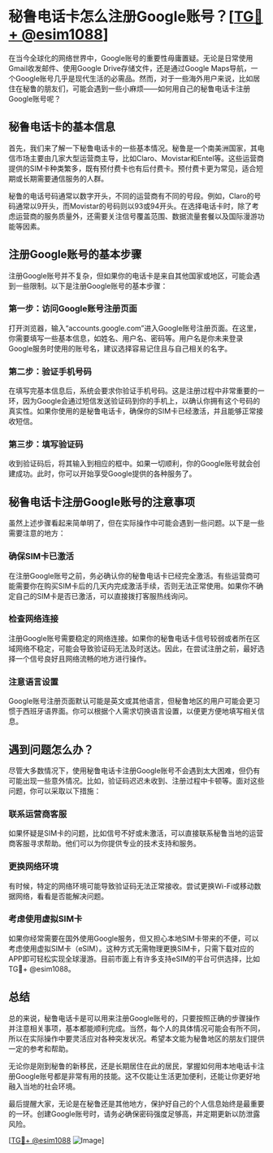# 秘鲁电话卡怎么注册Google账号？[[TG💪+ @esim1088](https://t.me/s/esim1088)]

在当今全球化的网络世界中，Google账号的重要性毋庸置疑。无论是日常使用Gmail收发邮件、使用Google Drive存储文件，还是通过Google Maps导航，一个Google账号几乎是现代生活的必需品。然而，对于一些海外用户来说，比如居住在秘鲁的朋友们，可能会遇到一些小麻烦——如何用自己的秘鲁电话卡注册Google账号呢？

## 秘鲁电话卡的基本信息

首先，我们来了解一下秘鲁电话卡的一些基本情况。秘鲁是一个南美洲国家，其电信市场主要由几家大型运营商主导，比如Claro、Movistar和Entel等。这些运营商提供的SIM卡种类繁多，既有预付费卡也有后付费卡。预付费卡更为常见，适合短期或长期需要通信服务的人群。

秘鲁的电话号码通常以数字开头，不同的运营商有不同的号段。例如，Claro的号码通常以9开头，而Movistar的号码则以93或94开头。在选择电话卡时，除了考虑运营商的服务质量外，还需要关注信号覆盖范围、数据流量套餐以及国际漫游功能等因素。

## 注册Google账号的基本步骤

注册Google账号并不复杂，但如果你的电话卡是来自其他国家或地区，可能会遇到一些限制。以下是注册Google账号的基本步骤：

### 第一步：访问Google账号注册页面

打开浏览器，输入“accounts.google.com”进入Google账号注册页面。在这里，你需要填写一些基本信息，如姓名、用户名、密码等。用户名是你未来登录Google服务时使用的账号名，建议选择容易记住且与自己相关的名字。

### 第二步：验证手机号码

在填写完基本信息后，系统会要求你验证手机号码。这是注册过程中非常重要的一环，因为Google会通过短信发送验证码到你的手机上，以确认你拥有这个号码的真实性。如果你使用的是秘鲁电话卡，确保你的SIM卡已经激活，并且能够正常接收短信。

### 第三步：填写验证码

收到验证码后，将其输入到相应的框中。如果一切顺利，你的Google账号就会创建成功。此时，你可以开始享受Google提供的各种服务了。

## 秘鲁电话卡注册Google账号的注意事项

虽然上述步骤看起来简单明了，但在实际操作中可能会遇到一些问题。以下是一些需要注意的地方：

### 确保SIM卡已激活

在注册Google账号之前，务必确认你的秘鲁电话卡已经完全激活。有些运营商可能需要你在购买SIM卡后的几天内完成激活手续，否则无法正常使用。如果你不确定自己的SIM卡是否已激活，可以直接拨打客服热线询问。

### 检查网络连接

注册Google账号需要稳定的网络连接。如果你的秘鲁电话卡信号较弱或者所在区域网络不稳定，可能会导致验证码无法及时送达。因此，在尝试注册之前，最好选择一个信号良好且网络流畅的地方进行操作。

### 注意语言设置

Google账号注册页面默认可能是英文或其他语言，但秘鲁地区的用户可能会更习惯于西班牙语界面。你可以根据个人需求切换语言设置，以便更方便地填写相关信息。

## 遇到问题怎么办？

尽管大多数情况下，使用秘鲁电话卡注册Google账号不会遇到太大困难，但仍有可能出现一些意外情况。比如，验证码迟迟未收到、注册过程中卡顿等。面对这些问题，你可以采取以下措施：

### 联系运营商客服

如果怀疑是SIM卡的问题，比如信号不好或未激活，可以直接联系秘鲁当地的运营商客服寻求帮助。他们可以为你提供专业的技术支持和服务。

### 更换网络环境

有时候，特定的网络环境可能导致验证码无法正常接收。尝试更换Wi-Fi或移动数据网络，看看是否能解决问题。

### 考虑使用虚拟SIM卡

如果你经常需要在国外使用Google服务，但又担心本地SIM卡带来的不便，可以考虑使用虚拟SIM卡（eSIM）。这种方式无需物理更换SIM卡，只需下载对应的APP即可轻松实现全球漫游。目前市面上有许多支持eSIM的平台可供选择，比如TG💪+ @esim1088。

## 总结

总的来说，秘鲁电话卡是可以用来注册Google账号的，只要按照正确的步骤操作并注意相关事项，基本都能顺利完成。当然，每个人的具体情况可能会有所不同，所以在实际操作中要灵活应对各种突发状况。希望本文能为秘鲁地区的朋友们提供一定的参考和帮助。

无论你是刚到秘鲁的新移民，还是长期居住在此的居民，掌握如何用本地电话卡注册Google账号都是非常有用的技能。这不仅能让生活更加便利，还能让你更好地融入当地的社会环境。

最后提醒大家，无论是在秘鲁还是其他地方，保护好自己的个人信息始终是最重要的一环。创建Google账号时，请务必确保密码强度足够高，并定期更新以防泄露风险。

[[TG💪+ @esim1088](https://t.me/s/esim1088) ![Image](https://i.postimg.cc/4NQfJmqS/Snipaste-2025-05-13-00-14-12.png)]